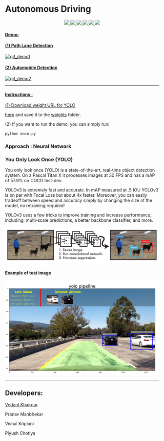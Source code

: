 # **Autonomous Driving** 

<div align="center">
  <a href="https://github.com/badges/shields/graphs/contributors" alt="Contributors"> <img src="https://img.shields.io/github/contributors/Team-Recursion-04/Autonomous-Driving-System" />
<img src="https://img.shields.io/github/license/Team-Recursion-04/Autonomous-Driving-System">	
<img src="https://img.shields.io/github/stars/Team-Recursion-04/Autonomous-Driving-System">
<img src="https://img.shields.io/github/forks/Team-Recursion-04/Autonomous-Driving-System">
<img src="https://img.shields.io/github/issues/Team-Recursion-04/Autonomous-Driving-System">
<img src="https://img.shields.io/badge/PRs-welcome-informational">
</div>

[image8]: ./examples/yolo_1.png
[image_yolo1]: ./examples/yolo1.png
[demo1_gif]: ./examples/demo1.gif
[demo2_gif]: ./examples/demo2.gif

#### Demo:


#### **(1) Path Lane Detection**

![gif_demo1][demo1_gif]

#### **(2) Automobile Detection**

![gif_demo2][demo2_gif]

---


#### Instructions : 

(1) Download weight URL for YOLO

[here](https://github.com/gliese581gg/YOLO_tensorflow) and save it to the [weights](weights) folder.


(2) If you want to run the demo, you can simply run:

```sh
python main.py
```


### **Approach : Neural Network**



### You Only Look Once (YOLO)

You only look once (YOLO) is a state-of-the-art, real-time object detection system. On a Pascal Titan X it processes images at 30 FPS and has a mAP of 57.9% on COCO test-dev.

YOLOv3 is extremely fast and accurate. In mAP measured at .5 IOU YOLOv3 is on par with Focal Loss but about 4x faster. Moreover, you can easily tradeoff between speed and accuracy simply by changing the size of the model, no retraining required!

YOLOv3 uses a few tricks to improve training and increase performance, including: multi-scale predictions, a better backbone classifier, and more.

![alt text][image_yolo1]


#### Example of test image
![alt text][image8]

---

## Developers:

[Vedant Khairnar](http://vedantkhairnar.ml/)

Pranav Manbhekar

Vishal Kriplani

Piyush Chotiya
